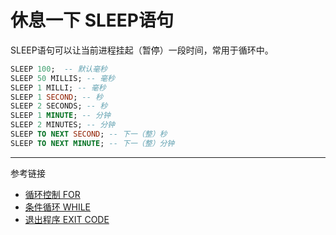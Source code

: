 # 休息一下 SLEEP语句
SLEEP语句可以让当前进程挂起（暂停）一段时间，常用于循环中。
```sql
SLEEP 100;  -- 默认毫秒
SLEEP 50 MILLIS; -- 毫秒
SLEEP 1 MILLI; -- 毫秒
SLEEP 1 SECOND; -- 秒
SLEEP 2 SECONDS; -- 秒
SLEEP 1 MINUTE; -- 分钟
SLEEP 2 MINUTES; -- 分钟
SLEEP TO NEXT SECOND; -- 下一（整）秒
SLEEP TO NEXT MINUTE; -- 下一（整）分钟
```

---
参考链接
* [循环控制 FOR](/pql/for.md)
* [条件循环 WHILE](/pql/while.md)
* [退出程序 EXIT CODE](/pql/exit-code.md)